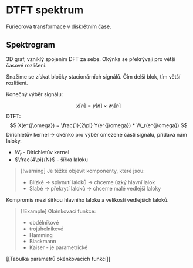 # DTFT spektrum
Furieorova transformace v diskrétním čase.
## Spektrogram
3D graf, vzniklý spojením DFT za sebe.
Okýnka se překrývají pro větší časové rozlišení.

Snažíme se získat bločky stacionárních signálů. Čím delší blok, tím větší rozlišení.

Konečný výběr signálu:

$$
x[n] = y[n] \times w_r[n]
$$
DTFT:
$$
X(e^{j\omega}) = \frac{1}{2\pi} Y(e^{j\omega}) * W_r(e^{j\omega})
$$
Dirichletův kernel -> okénko pro výběr omezené části signálu, přidává nám laloky.
- $W_r$ - Dirichletův kernel 
- $\frac{4\pi}{N}$ - šířka laloku

> [!warning] Je těžké objevit komponenty, které jsou:
>- Blízké -> splynutí laloků -> chceme úzký hlavní lalok
>- Slabé -> překrytí laloků -> chceme malé vedlejší laloky

Kompromis mezi šířkou hlavního laloku a velikostí vedlejších laloků.

> [!Example] Okénkovací funkce:
>- obdélníkové
>- trojúhelníkové
>- Hamming
>- Blackmann
>- Kaiser - je parametrické

[[Tabulka parametrů okénkovacích funkcí]]